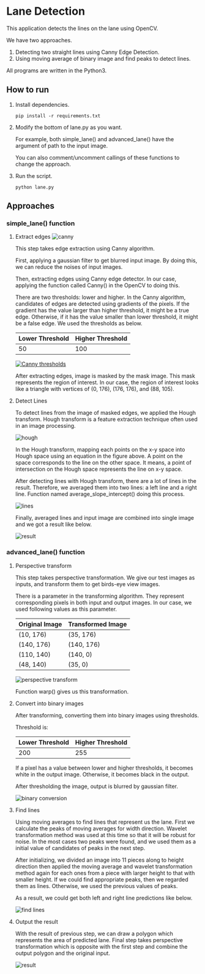 # Lane Detection
This application detects the lines on the lane using OpenCV.

We have two approaches.
1. Detecting two straight lines using Canny Edge Detection.
1. Using moving average of binary image and find peaks to detect lines.

All programs are written in the Python3.

## How to run
1. Install dependencies.  

      ```
      pip install -r requirements.txt
      ```  

1. Modify the bottom of lane.py as you want.  

    For example, both simple_lane() and advanced_lane() have the argument of path to the input image.  

    You can also comment/uncomment callings of these functions to change the approach.

1. Run the script.

      ```
      python lane.py
      ```

## Approaches
### simple_lane() function
1. Extract edges
    ![canny](https://raw.githubusercontent.com/utagoeinc/AutonomousEV3Car/images/lane_detection/canny.png)

    This step takes edge extraction using Canny algorithm.

    First, applying a gaussian filter to get blurred input image.
    By doing this, we can reduce the noises of input images.

    Then, extracting edges using Canny edge detector.
    In our case, applying the function called Canny() in the OpenCV to doing this.

    There are two thresholds: lower and higher.
    In the Canny algorithm, candidates of edges are detected using gradients of the pixels.
    If the gradient has the value larger than higher threshold, it might be a true edge.
    Otherwise, if it has the value smaller than lower threshold, it might be a false edge.
    We used the thresholds as below.

    |Lower Threshold |Higher Threshold |
    |---|---|
    |50 |100 |

    [![Canny thresholds](http://labs.eecs.tottori-u.ac.jp/sd/Member/oyamada/OpenCV/html/_images/hysteresis.jpg)](http://labs.eecs.tottori-u.ac.jp/sd/Member/oyamada/OpenCV/html/py_tutorials/py_imgproc/py_canny/py_canny.html)

    After extracting edges, image is masked by the mask image.
    This mask represents the region of interest.
    In our case, the region of interest looks like a triangle with vertices of (0, 176), (176, 176), and (88, 105).

1. Detect Lines

    To detect lines from the image of masked edges, we applied the Hough transform.
    Hough transform is a feature extraction technique often used in an image processing.

    ![hough](https://raw.githubusercontent.com/utagoeinc/AutonomousEV3Car/images/lane_detection/hough.png)

    In the Hough transform, mapping each points on the x-y space into Hough space using an equation in the figure above.
    A point on the space corresponds to the line on the other space.
    It means, a point of intersection on the Hough space represents the line on x-y space.

    After detecting lines with Hough transform, there are a lot of lines in the result.
    Therefore, we averaged them into two lines: a left line and a right line.
    Function named average_slope_intercept() doing this process.

    ![lines](https://raw.githubusercontent.com/utagoeinc/AutonomousEV3Car/images/lane_detection/averaged_line.png)

    Finally, averaged lines and input image are combined into single image and we got a result like below.

    ![result](https://raw.githubusercontent.com/utagoeinc/AutonomousEV3Car/images/lane_detection/combo_image.jpg)

### advanced_lane() function
1. Perspective transform

    This step takes perspective transformation.
    We give our test images as inputs, and transform them to get birds-eye view images.

    There is a parameter in the transforming algorithm.
    They represent corresponding pixels in both input and output images.
    In our case, we used following values as this parameter.

    |Original Image |Transformed Image |
    |---|---|
    |(10, 176) |(35, 176) |
    |(140, 176) |(140, 176) |
    |(110, 140) |(140, 0) |
    |(48, 140) |(35, 0) |

    ![perspective transform](https://raw.githubusercontent.com/utagoeinc/AutonomousEV3Car/images/lane_detection/transform.png)

    Function warp() gives us this transformation.

1. Convert into binary images

    After transforming, converting them into binary images using thresholds.

    Threshold is:

    |Lower Threshold |Higher Threshold |
    |---|---|
    |200 |255 |

    If a pixel has a value between lower and higher thresholds, it becomes white in the output image.
    Otherwise, it becomes black in the output.

    After thresholding the image, output is blurred by gaussian filter.

    ![binary conversion](https://raw.githubusercontent.com/utagoeinc/AutonomousEV3Car/images/lane_detection/white_line_detection.png)

1. Find lines

    Using moving averages to find lines that represent us the lane.
    First we calculate the peaks of moving averages for width direction.
    Wavelet transformation method was used at this time so that it will be robust for noise.
    In the most cases two peaks were found, and we used them as a initial value of candidates of peaks in the next step.

    After initializing, we divided an image into 11 pieces along to height direction then applied the moving average and wavelet transformation method again for each ones from a piece with larger height to that with smaller height.
    If we could find appropriate peaks, then we regarded them as lines.
    Otherwise, we used the previous values of peaks.

    As a result, we could get both left and right line predictions like below.

    ![find lines](https://raw.githubusercontent.com/utagoeinc/AutonomousEV3Car/images/lane_detection/masks.png)

1. Output the result

    With the result of previous step, we can draw a polygon which represents the area of predicted lane.
    Final step takes perspective transformation which is opposite with the first step and combine the output polygon and the original input.

    ![result](https://raw.githubusercontent.com/utagoeinc/AutonomousEV3Car/images/lane_detection/warp_inv.png)
